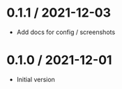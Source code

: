 # 0.1.1 / 2021-12-03

  * Add docs for config / screenshots

# 0.1.0 / 2021-12-01

  * Initial version
